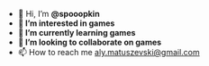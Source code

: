 - 👋 Hi, I’m **@spooopkin**
- **👀 I’m interested in games**
- **🌱 I’m currently learning games**
- **💞️ I’m looking to collaborate on games**
- 📫 How to reach me aly.matuszevski@gmail.com

<!---
spooopkin/spooopkin is a ✨ special ✨ repository because its `README.md` (this file) appears on your GitHub profile.
You can click the Preview link to take a look at your changes.
--->
